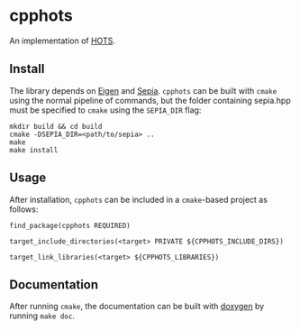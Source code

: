 # cpphots

An implementation of [HOTS](https://www.neuromorphic-vision.com/public/publications/57/publication.pdf).

## Install

The library depends on [Eigen](http://eigen.tuxfamily.org) and [Sepia](https://github.com/neuromorphic-paris/sepia). `cpphots` can be built with `cmake` using the normal pipeline of commands, but the folder containing sepia.hpp must be specified to `cmake` using the `SEPIA_DIR` flag:

```
mkdir build && cd build
cmake -DSEPIA_DIR=<path/to/sepia> ..
make
make install
```

## Usage

After installation, `cpphots` can be included in a `cmake`-based project as follows:

```
find_package(cpphots REQUIRED)

target_include_directories(<target> PRIVATE ${CPPHOTS_INCLUDE_DIRS})

target_link_libraries(<target> ${CPPHOTS_LIBRARIES})
```

## Documentation

After running `cmake`, the documentation can be built with [doxygen](https://www.doxygen.nl) by running `make doc`.
